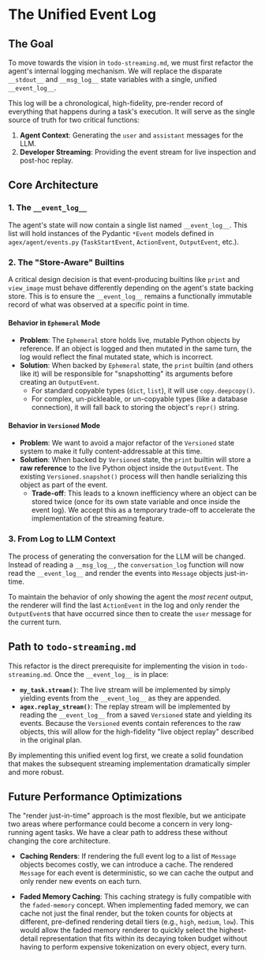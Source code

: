 # The Unified Event Log

## The Goal

To move towards the vision in `todo-streaming.md`, we must first refactor the agent's internal logging mechanism. We will replace the disparate `__stdout__` and `__msg_log__` state variables with a single, unified `__event_log__`.

This log will be a chronological, high-fidelity, pre-render record of everything that happens during a task's execution. It will serve as the single source of truth for two critical functions:
1.  **Agent Context**: Generating the `user` and `assistant` messages for the LLM.
2.  **Developer Streaming**: Providing the event stream for live inspection and post-hoc replay.

## Core Architecture

### 1. The `__event_log__`
The agent's state will now contain a single list named `__event_log__`. This list will hold instances of the Pydantic `*Event` models defined in `agex/agent/events.py` (`TaskStartEvent`, `ActionEvent`, `OutputEvent`, etc.).

### 2. The "Store-Aware" Builtins
A critical design decision is that event-producing builtins like `print` and `view_image` must behave differently depending on the agent's state backing store. This is to ensure the `__event_log__` remains a functionally immutable record of what was observed at a specific point in time.

#### Behavior in `Ephemeral` Mode
-   **Problem**: The `Ephemeral` store holds live, mutable Python objects by reference. If an object is logged and then mutated in the same turn, the log would reflect the final mutated state, which is incorrect.
-   **Solution**: When backed by `Ephemeral` state, the `print` builtin (and others like it) will be responsible for "snapshotting" its arguments before creating an `OutputEvent`.
    -   For standard copyable types (`dict`, `list`), it will use `copy.deepcopy()`.
    -   For complex, un-pickleable, or un-copyable types (like a database connection), it will fall back to storing the object's `repr()` string.

#### Behavior in `Versioned` Mode
-   **Problem**: We want to avoid a major refactor of the `Versioned` state system to make it fully content-addressable at this time.
-   **Solution**: When backed by `Versioned` state, the `print` builtin will store a **raw reference** to the live Python object inside the `OutputEvent`. The existing `Versioned.snapshot()` process will then handle serializing this object as part of the event.
    -   **Trade-off**: This leads to a known inefficiency where an object can be stored twice (once for its own state variable and once inside the event log). We accept this as a temporary trade-off to accelerate the implementation of the streaming feature.

### 3. From Log to LLM Context
The process of generating the conversation for the LLM will be changed. Instead of reading a `__msg_log__`, the `conversation_log` function will now read the `__event_log__` and render the events into `Message` objects just-in-time.

To maintain the behavior of only showing the agent the *most recent* output, the renderer will find the last `ActionEvent` in the log and only render the `OutputEvent`s that have occurred since then to create the `user` message for the current turn.

## Path to `todo-streaming.md`
This refactor is the direct prerequisite for implementing the vision in `todo-streaming.md`. Once the `__event_log__` is in place:
-   **`my_task.stream()`**: The live stream will be implemented by simply yielding events from the `__event_log__` as they are appended.
-   **`agex.replay_stream()`**: The replay stream will be implemented by reading the `__event_log__` from a saved `Versioned` state and yielding its events. Because the `Versioned` events contain references to the raw objects, this will allow for the high-fidelity "live object replay" described in the original plan.

By implementing this unified event log first, we create a solid foundation that makes the subsequent streaming implementation dramatically simpler and more robust.

## Future Performance Optimizations

The "render just-in-time" approach is the most flexible, but we anticipate two areas where performance could become a concern in very long-running agent tasks. We have a clear path to address these without changing the core architecture.

-   **Caching Renders**: If rendering the full event log to a list of `Message` objects becomes costly, we can introduce a cache. The rendered `Message` for each event is deterministic, so we can cache the output and only render new events on each turn.

-   **Faded Memory Caching**: This caching strategy is fully compatible with the `faded-memory` concept. When implementing faded memory, we can cache not just the final render, but the token counts for objects at different, pre-defined rendering detail tiers (e.g., `high`, `medium`, `low`). This would allow the faded memory renderer to quickly select the highest-detail representation that fits within its decaying token budget without having to perform expensive tokenization on every object, every turn. 